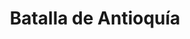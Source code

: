﻿---
title: "Batalla de Antioquía"
permalink: periodes_447.html
layout: periode
dataInici: 1098-06-03
sidebar: periodes
pares:
  - id: 222
    title: "Primera Cruzada"
    dataInici: "(1096)"
    dataFi: "(1099)"

fills:
jocsPrincipals:
jocsEscenaris:
jocsEpoca:
  - title: "Infidel"
    bggId: 62225
    escenari: "Antioch"

  - title: "The Crusades"
    bggId: 36698
    escenari: "Antioch"
    dataInici: 
    dataFi: 

jocsEpocaEscenaris:
---
